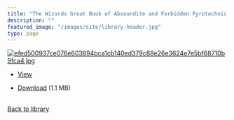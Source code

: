```yaml
---
title: "The Wizards Great Book of Absoundite and Forbidden Pyrotechnic Knowledge"
description: ""
featured_image: "/images/site/library-header.jpg"
type: page
---
```


<a href="https://drive.google.com/file/d/1QBp9DlpoA2L_BYLdJpnmHuDAKFtfdnJi/view" target="_blank">![efed500937ce076e603894bca1cb140ed379c88e26e3624e7e5bf68710b9fca4.jpg](/images/library/efed500937ce076e603894bca1cb140ed379c88e26e3624e7e5bf68710b9fca4.jpg)</a>
* <a href="https://drive.google.com/file/d/1QBp9DlpoA2L_BYLdJpnmHuDAKFtfdnJi/view" target="_blank">View</a>

* [Download](https://drive.google.com/uc?export=download&id=1QBp9DlpoA2L_BYLdJpnmHuDAKFtfdnJi) (1.1 MB)

<br />[Back to library](/library/)

